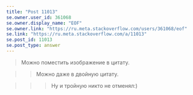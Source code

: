 ```yaml
---
title: "Post 11013"
se.owner.user_id: 361068
se.owner.display_name: "EOF"
se.owner.link: "https://ru.meta.stackoverflow.com/users/361068/eof"
se.link: "https://ru.meta.stackoverflow.com/a/11013"
se.post_id: 11013
se.post_type: answer
---
```

<blockquote>
<p>Можно поместить изображение в цитату.</p>
</blockquote>
<blockquote>
<blockquote>
<p>Можно даже в двойную цитату.</p>
</blockquote>
</blockquote>
<blockquote>
<blockquote>
<blockquote>
<p>Ну и тройную никто не отменял:)</p>
</blockquote>
</blockquote>
</blockquote>
